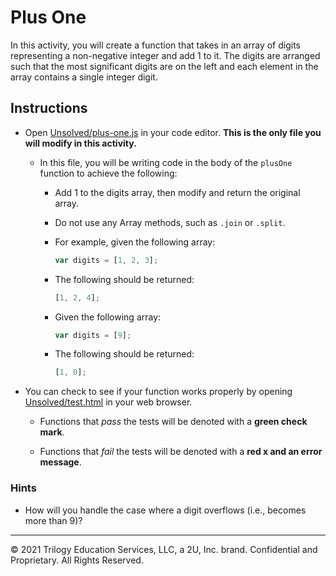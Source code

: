 # Plus One

In this activity, you will create a function that takes in an array of digits representing a non-negative integer and add 1 to it. The digits are arranged such that the most significant digits are on the left and each element in the array contains a single integer digit.

## Instructions

* Open [Unsolved/plus-one.js](Unsolved/plus-one.js) in your code editor. **This is the only file you will modify in this activity.**

  * In this file, you will be writing code in the body of the `plusOne` function to achieve the following:

    * Add 1 to the digits array, then modify and return the original array.

    * Do not use any Array methods, such as `.join` or `.split`.

    * For example, given the following array:

       ```js
       var digits = [1, 2, 3];
       ```

    * The following should be returned:

       ```js
       [1, 2, 4];
       ```

    * Given the following array:

       ```js
       var digits = [9];
       ```

    * The following should be returned:

       ```js
       [1, 0];
       ```

* You can check to see if your function works properly by opening [Unsolved/test.html](Unsolved/test.html) in your web browser.

  * Functions that _pass_ the tests will be denoted with a **green check mark**.

  * Functions that _fail_ the tests will be denoted with a **red x and an error message**.

### Hints

* How will you handle the case where a digit overflows (i.e., becomes more than 9)?

---
© 2021 Trilogy Education Services, LLC, a 2U, Inc. brand. Confidential and Proprietary. All Rights Reserved.
